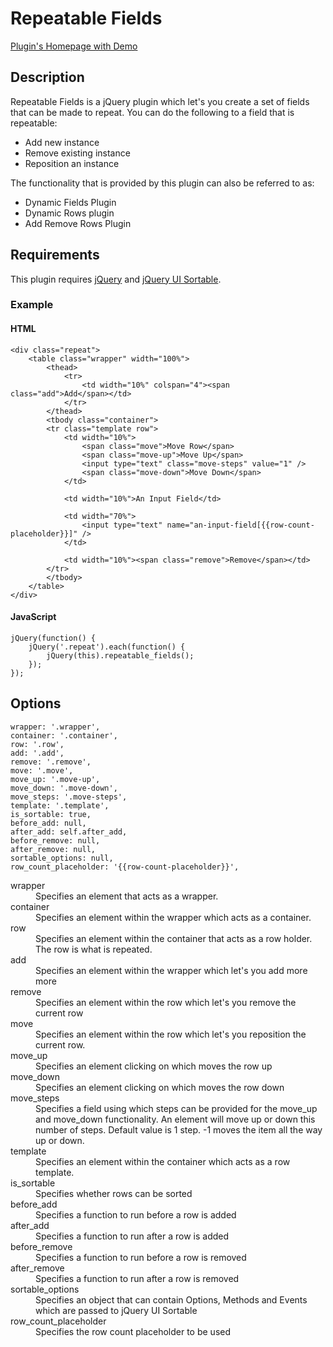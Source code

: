 # Repeatable Fields

[Plugin's Homepage with Demo](http://www.rhyzz.com/repeatable-fields.html)

## Description

Repeatable Fields is a jQuery plugin which let's you create a set of fields that can be made to repeat. You can do the following to a field that is repeatable:

* Add new instance
* Remove existing instance
* Reposition an instance

The functionality that is provided by this plugin can also be referred to as:

* Dynamic Fields Plugin
* Dynamic Rows plugin
* Add Remove Rows Plugin

## Requirements

This plugin requires [jQuery](http://jquery.com/) and [jQuery UI Sortable](https://jqueryui.com/sortable/).

### Example

#### HTML

    <div class="repeat">
    	<table class="wrapper" width="100%">
    		<thead>
    			<tr>
					<td width="10%" colspan="4"><span class="add">Add</span></td>
    			</tr>
    		</thead>
    		<tbody class="container">
    		<tr class="template row">
    			<td width="10%">
					<span class="move">Move Row</span>
					<span class="move-up">Move Up</span>
					<input type="text" class="move-steps" value="1" />
					<span class="move-down">Move Down</span>
				</td>
    	
    			<td width="10%">An Input Field</td>
    			
    			<td width="70%">
    				<input type="text" name="an-input-field[{{row-count-placeholder}}]" />
    			</td>
    			
    			<td width="10%"><span class="remove">Remove</span></td>
    		</tr>
    		</tbody>
    	</table>
    </div>

#### JavaScript

    jQuery(function() {
    	jQuery('.repeat').each(function() {
    		jQuery(this).repeatable_fields();
    	});
    });

## Options

```
wrapper: '.wrapper',
container: '.container',
row: '.row',
add: '.add',
remove: '.remove',
move: '.move',
move_up: '.move-up',
move_down: '.move-down',
move_steps: '.move-steps',
template: '.template',
is_sortable: true,
before_add: null,
after_add: self.after_add,
before_remove: null,
after_remove: null,
sortable_options: null,
row_count_placeholder: '{{row-count-placeholder}}',
```

<dl>
<dt>wrapper</dt>
<dd>Specifies an element that acts as a wrapper.</dd>

<dt>container</dt>
<dd>Specifies an element within the wrapper which acts as a container.</dd>

<dt>row</dt>
<dd>Specifies an element within the container that acts as a row holder. The row is what is repeated.</dd>

<dt>add</dt>
<dd>Specifies an element within the wrapper which let's you add more more</dd>

<dt>remove</dt>
<dd>Specifies an element within the row which let's you remove the current row</dd>

<dt>move</dt>
<dd>Specifies an element within the row which let's you reposition the current row.</dd>

<dt>move_up</dt>
<dd>Specifies an element clicking on which moves the row up</dd>

<dt>move_down</dt>
<dd>Specifies an element clicking on which moves the row down</dd>

<dt>move_steps</dt>
<dd>Specifies a field using which steps can be provided for the move_up and move_down functionality. An element will move up or down this number of steps. Default value is 1 step. -1 moves the item all the way up or down.</dd>

<dt>template</dt>
<dd>Specifies an element within the container which acts as a row template.</dd>

<dt>is_sortable</dt>
<dd>Specifies whether rows can be sorted</dd>

<dt>before_add</dt>
<dd>Specifies a function to run before a row is added</dd>

<dt>after_add</dt>
<dd>Specifies a function to run after a row is added</dd>

<dt>before_remove</dt>
<dd>Specifies a function to run before a row is removed</dd>

<dt>after_remove</dt>
<dd>Specifies a function to run after a row is removed</dd>

<dt>sortable_options</dt>
<dd>Specifies an object that can contain Options, Methods and Events which are passed to jQuery UI Sortable</dd>

<dt>row_count_placeholder</dt>
<dd>Specifies the row count placeholder to be used</dd>
</dl>